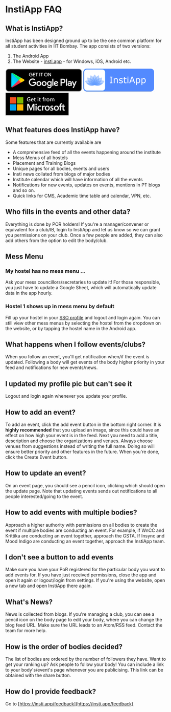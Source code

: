 # InstiApp FAQ
## What is InstiApp?
InstiApp has been designed ground up to be the one common platform for all student activities in IIT Bombay. The app consists of two versions:
1) The Android App
2) The Website - [insti.app](https://insti.app) - for Windows, iOS, Android etc.

<a href='https://play.google.com/store/apps/details?id=app.insti&pcampaignid=MKT-Other-global-all-co-prtnr-py-PartBadge-Mar2515-1'><img target="_blank" alt='Get it on Google Play' src='assets/play.png' height=72 /></a>
<a href='https://insti.app'><img target="_blank" alt='InstiApp PWA' src='assets/instiapp-badge.png' height=72 /></a>
<a href='//www.microsoft.com/store/apps/9pcp42rv9b80?ocid=badge'><img src='assets/msstore.png' alt='MS badge' height=72/></a>

## What features does InstiApp have?
Some features that are currently available are
* A comprehensive feed of all the events happening around the institute
* Mess Menus of all hostels
* Placement and Training Blogs
* Unique pages for all bodies, events and users
* Insti news collated from blogs of major bodies
* Institute calendar which will have information of all the events
* Notifications for new events, updates on events, mentions in PT blogs and so on.
* Quick links for CMS, Academic time table and calendar, VPN, etc.

## Who fills in the events and other data?
Everything is done by POR holders! If you're a manager/convener or equivalent for a club/IB, login to InstiApp and let us know so we can grant you permissions on your club. Once a few people are added, they can also add others from the option to edit the body/club.

## Mess Menu
### My hostel has no mess menu ...
Ask your mess councillors/secretaries to update it! For those responsible, you just have to update a Google Sheet, which will automatically update data in the app hourly.

### Hostel 1 shows up in mess menu by default
Fill up your hostel in your [SSO profile](https://gymkhana.iitb.ac.in/sso/user/) and logout and login again. You can still view other mess menus by selecting the hostel from the dropdown on the website, or by tapping the hostel name in the Android app.

## What happens when I follow events/clubs?
When you follow an event, you'll get notification when/if the event is updated. Following a body will get events of the body higher priority in your feed and notifications for new events/news.

## I updated my profile pic but can't see it
Logout and login again whenever you update your profile.

## How to add an event?
To add an event, click the add event button in the bottom right corner. It is **highly recommended** that you upload an image, since this could have an effect on how high your event is in the feed. Next you need to add a title, description and choose the organizations and venues. Always choose venues from suggestions instead of writing the full name. Doing so will ensure better priority and other features in the future. When you're done, click the Create Event button.

## How to update an event?
On an event page, you should see a pencil icon, clicking which should open the update page. Note that updating events sends out notifications to all people interested/going to the event.

## How to add events with multiple bodies?
Approach a higher authority with permissions on all bodies to create the event if multiple bodies are conducting an event. For example, if WnCC and Krittika are conducting an event together, approach the GSTA. If Insync and Mood Indigo are conducting an event together, approach the InstiApp team.

## I don't see a button to add events
Make sure you have your PoR registered for the particular body you want to add events for. If you have just received permissions, close the app and open it again or logout/login from settings. If you're using the website, open a new tab and open InstiApp there again.

## What's News?
News is collected from blogs. If you're managing a club, you can see a pencil icon on the body page to edit your body, where you can change the blog feed URL. Make sure the URL leads to an Atom/RSS feed. Contact the team for more help.

## How is the order of bodies decided?
The list of bodies are ordered by the number of followers they have. Want to get your ranking up? Ask people to follow your body! You can include a link to your body's/event's page whenever you are publicising. This link can be obtained with the share button.

## How do I provide feedback?
Go to [https://insti.app/feedback](https://insti.app/feedback)

